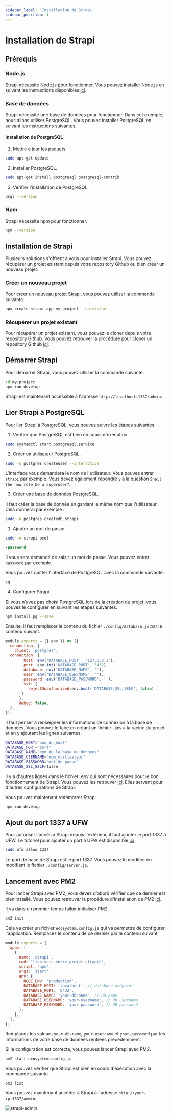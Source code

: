```yaml
---
sidebar_label: 'Installation de Strapi'
sidebar_position: 1
---
```


# Installation de Strapi

## Prérequis

### Node.js

Strapi nécessite Node.js pour fonctionner. Vous pouvez installer Node.js en suivant les instructions disponibles [ici](/docs/pm2/pm2-install#installer-nodejs).

### Base de données

Strapi nécessite une base de données pour fonctionner. Dans cet exemple, nous allons utiliser PostgreSQL. Vous pouvez installer PostgreSQL en suivant les instructions suivantes.

#### Installation de PostgreSQL

1. Mettre à jour les paquets.

```bash
sudo apt-get update
```

2. Installer PostgreSQL.

```bash
sudo apt-get install postgresql postgresql-contrib
```

3. Vérifier l'installation de PostgreSQL.

```bash
psql --version
```

### Npm

Strapi nécessite npm pour fonctionner. 

```bash
npm --version
```

## Installation de Strapi

Plusieurs solutions s'offrent à vous pour installer Strapi. Vous pouvez récupérer un projet existant depuis votre repository Github ou bien créer un nouveau projet.

### Créer un nouveau projet

Pour créer un nouveau projet Strapi, vous pouvez utiliser la commande suivante.

```bash
npx create-strapi-app my-project --quickstart
```

### Récupérer un projet existant

Pour récupérer un projet existant, vous pouvez le cloner depuis votre repository Github.
Vous pouvez retrouver la procédure pour cloner un repository Github [ici](/docs/github/clone-repo).


## Démarrer Strapi

Pour démarrer Strapi, vous pouvez utiliser la commande suivante.

```bash
cd my-project
npm run develop
```

Strapi est maintenant accessible à l'adresse `http://localhost:1337/admin`.


## Lier Strapi à PostgreSQL

Pour lier Strapi à PostgreSQL, vous pouvez suivre les étapes suivantes.

1. Vérifier que PostgreSQL est bien en cours d'exécution.

```bash
sudo systemctl start postgresql.service
```

2. Créer un utilisateur PostgreSQL.

```bash
sudo -u postgres createuser --interactive
```

L'interface vous demandera le nom de l'utilisateur. Vous pouvez entrer `strapi` par exemple. 
Vous devez également répondre `y` à la question `Shall the new role be a superuser?`.

3. Créer une base de données PostgreSQL.

Il faut créer la base de donnée en gardant le même nom que l'utilisateur. Cela donnerai par exemple :

```bash
sudo -u postgres createdb strapi
```

1. Ajouter un mot de passe.

```bash
sudo -u strapi psql
```

```sql
\password
```

Il vous sera demandé de saisir un mot de passe. Vous pouvez entrer `password` par exemple.

Vous pouvez quitter l'interface de PostgreSQL avec la commande suivante.  
```sql
\q
```


4. Configurer Strapi

Si vous n'avez pas choisi PostgreSQL lors de la création du projet, vous pouvez le configurer en suivant les étapes suivantes.

```bash
npm install pg --save
```

Ensuite, il faut remplacer le contenu du fichier `./config/database.js` par le contenu suivant.

```js
module.exports = ({ env }) => ({
  connection: {
    client: 'postgres', 
  connection: {
        host: env('DATABASE_HOST', '127.0.0.1'),
        port: env.int('DATABASE_PORT', 5432),
        database: env('DATABASE_NAME', ''),
        user: env('DATABASE_USERNAME', ''),
        password: env('DATABASE_PASSWORD', ''),
        ssl: {
          rejectUnauthorized:env.bool('DATABASE_SSL_SELF', false),
       },
      },
      debug: false,
  },
});
```

Il faut penser à renseigner les informations de connexion à la base de données. Vous pouvez le faire en créant un fichier `.env` à la racine du projet et en y ajoutant les lignes suivantes.

```bash
DATABASE_HOST="nom_du_host"
DATABASE_PORT="port"
DATABASE_NAME="nom_de_la_base_de_donnees"
DATABASE_USERNAME="nom_utilisateur"
DATABASE_PASSWORD="mot_de_passe"
DATABASE_SSL_SELF=false
```

Il y a d'autres lignes dans le fichier .env qui sont nécessaires pour le bon fonctionnement de Strapi. Vous pouvez les retrouver [ici](https://docs.strapi.io/dev-docs/configurations/environment/#strapis-environment-variables).
Elles servent pour d'autres configurations de Strapi.

Vous pouvez maintenant redémarrer Strapi.

```bash
npm run develop
```

## Ajout du port 1337 à UFW

Pour autoriser l'accès à Strapi depuis l'extérieur, il faut ajouter le port 1337 à UFW.
Le tutoriel pour ajouter un port à UFW est disponible [ici](/docs/firewall/config-ufw).

```bash
sudo ufw allow 1337
```

Le port de base de Strapi est le port 1337. Vous pouvez le modifier en modifiant le fichier `./config/server.js`.


## Lancement avec PM2

Pour lancer Strapi avec PM2, vous devez d'abord vérifier que ce dernier est bien installé. Vous pouvez retrouver la procédure d'installation de PM2 [ici](/docs/pm2/pm2-install).

Il va dans un premier temps falloir initialiser PM2.

```bash
pm2 init 
```

Cela va créer un fichier `ecosystem.config.js` qui va permettre de configurer l'application.
Remplacez le contenu de ce dernier par le contenu suivant.

```js
module.exports = {
  apps: [
    {
      name: 'strapi',
      cwd: 'lien-vers-votre-projet-strapi/',  
      script: 'npm', 
      args: 'start',
      env: {
        NODE_ENV: 'production',
        DATABASE_HOST: 'localhost', // database endpoint
        DATABASE_PORT: '5432',
        DATABASE_NAME: 'your-db-name', // DB name
        DATABASE_USERNAME: 'your-username', // DB username
        DATABASE_PASSWORD: 'your-password', // DB password
      },
    },
  ],
};
```

Remplacez les valeurs `your-db-name`, `your-username` et `your-password` par les informations de votre base de données rentrées précédemment.


Si la configuration est correcte, vous pouvez lancer Strapi avec PM2.

```bash
pm2 start ecosystem.config.js
```

Vous pouvez vérifier que Strapi est bien en cours d'exécution avec la commande suivante.

```bash
pm2 list
```

Vous pouvez maintenant accéder à Strapi à l'adresse `http://your-ip:1337/admin`.

  ![strapi-admin](/img/strapi1.png)






